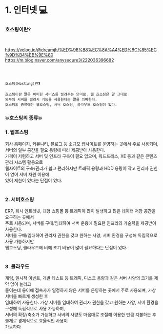 # 1. 인터넷 💻

### 호스팅이란?
<br>

<https://velog.io/@dreamjh/%ED%98%B8%EC%8A%A4%ED%8C%85%EC%9D%B4%EB%9E%80>
<https://m.blog.naver.com/anysecure3/222036396682>

<br>

``` 

호스팅(Hosting)란❓

호스팅이란 말은 어떠한 서비스를 빌려주는 의미로, 웹 호스팅은 말 그대로
외부의 서버를 빌려서 기능을 사용한다는 말을 의미한다.
호스팅의 종류에는 웹호스팅, 서버 호스팅, 클라우드 호스팅이 있다.

```


###  💥호스팅의 종류💥

### 1. 웹호스팅

회사 홈페이지, 커뮤니티, 블로그 등 소규모 웹사이트를 운영하는 곳에서 주로 사용되며,<br>
서버의 일부 공간을 필요 용량에 따라 제공받아 사용한다.<br>
가격이 저렴하고 서버 및 인프라 구축이 필요 없으며, 워드프레스, XE 등과 같은 콘텐츠 관리 시스템 활용으로<br>
웹사이트의 구축/관리가 쉽고 편리하지만 트래픽 용량과 HDD 용량이 작고 관리자 권한이 없어 서버 자원 이용에<br>
있어 제한이 있다는 단점이 있다.<br>
<br>
### 2. 서버호스팅

ERP, 회사 인트라넷, 대형 쇼핑몰 등 트래픽이 많이 발생하고 많은 데이터 저장 공간을 요구하는 곳에서<br>
주로 사용되며, 서버를 구매/임대하여 서버 운용에 필요한 인프라와 기술력을 제공받아 사용한다. <br>
서버를 구매/임대하여 관리자 권한을 갖고 원하는 사양, 서버 환경을 구성해 독립적으로 사용 가능하지만 <br>
웹호스팅, 클라우드에 비해 초기 비용이 많이 필요하다는 단점이 있다.<br>
<br>
### 3. 클라우드

게임, 일시적 이벤트, 개발 테스트 등 트래픽, 디스크 용량과 같은 서버 사양의 크기를 제약 없이 늘리고<br>
줄이는데 용이해 접속자가 일정하지 않은 서버를 운영하는 곳에서 주로 사용되며, 가상 서버를 빠르게 생성한 후<br>
임대하여 사용한다. 가상 서버를 임대하여 관리자 권한을 갖고 원하는 사양, 서버 환경을 구성해 독립적으로 사용 가능하며,<br>
서버의 확장/축소가 가능하고 서버의 사양도 마음대로 조절해 이용한 만큼 지불하는 후불제로 경제적으로 효율적인 사용이<br>가능하다

